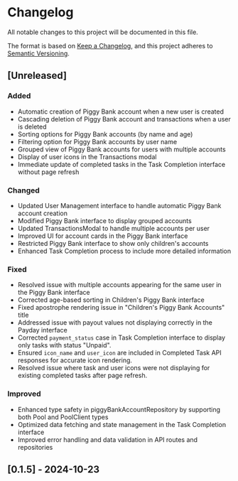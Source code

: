 # Changelog

All notable changes to this project will be documented in this file.

The format is based on [Keep a Changelog](https://keepachangelog.com/en/1.0.0/),
and this project adheres to [Semantic Versioning](https://semver.org/spec/v2.0.0.html).

## [Unreleased]

### Added

- Automatic creation of Piggy Bank account when a new user is created
- Cascading deletion of Piggy Bank account and transactions when a user is deleted
- Sorting options for Piggy Bank accounts (by name and age)
- Filtering option for Piggy Bank accounts by user name
- Grouped view of Piggy Bank accounts for users with multiple accounts
- Display of user icons in the Transactions modal
- Immediate update of completed tasks in the Task Completion interface without page refresh

### Changed

- Updated User Management interface to handle automatic Piggy Bank account creation
- Modified Piggy Bank interface to display grouped accounts
- Updated TransactionsModal to handle multiple accounts per user
- Improved UI for account cards in the Piggy Bank interface
- Restricted Piggy Bank interface to show only children's accounts
- Enhanced Task Completion process to include more detailed information

### Fixed

- Resolved issue with multiple accounts appearing for the same user in the Piggy Bank interface
- Corrected age-based sorting in Children's Piggy Bank interface
- Fixed apostrophe rendering issue in "Children's Piggy Bank Accounts" title
- Addressed issue with payout values not displaying correctly in the Payday interface
- Corrected `payment_status` case in Task Completion interface to display only tasks with status "Unpaid".
- Ensured `icon_name` and `user_icon` are included in Completed Task API responses for accurate icon rendering.
- Resolved issue where task and user icons were not displaying for existing completed tasks after page refresh.

### Improved

- Enhanced type safety in piggyBankAccountRepository by supporting both Pool and PoolClient types
- Optimized data fetching and state management in the Task Completion interface
- Improved error handling and data validation in API routes and repositories

## [0.1.5] - 2024-10-23
